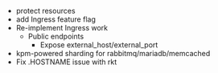 - protect resources
- add Ingress feature flag
- Re-implement Ingress work
  - Public endpoints
    - Expose external_host/external_port
- kpm-powered sharding for rabbitmq/mariadb/memcached
- Fix .HOSTNAME issue with rkt
